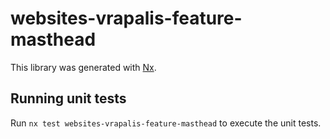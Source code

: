 # websites-vrapalis-feature-masthead

This library was generated with [Nx](https://nx.dev).

## Running unit tests

Run `nx test websites-vrapalis-feature-masthead` to execute the unit tests.
